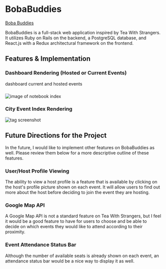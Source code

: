 # BobaBuddies

[Boba Buddies][heroku]

[heroku]: https://bobabuddies.herokuapp.com/#/

BobaBuddies is a full-stack web application inspired by Tea With Strangers. It utilizes Ruby on Rails on the backend, a PostgreSQL database, and React.js with a Redux architectural framework on the frontend.  

## Features & Implementation

### Dashboard Rendering (Hosted or Current Events)
dashboard current and hosted events
###

![image of notebook index](wireframes/home-logged-in.png)

### City Event Index Rendering


<!-- ```javascript
render: function () {
  return ({this.state.notebooks.map(function (notebook) {
    return <CondensedNotebook notebook={notebook} />
  }
  <ExpandedNotebook notebook={this.state.selectedNotebook} />)
}
``` -->


![tag screenshot](wireframes/tag-search.png)

## Future Directions for the Project

In the future, I would like to implement other features on BobaBuddies as well. Please review them below for a more descriptive outline of these features.

### User/Host Profile Viewing

The ability to view a host profile is a feature that is available by clicking on the host's profile picture shown on each event.
It will allow users to find out more about the host before deciding to join the event they are hosting.

### Google Map API

A Google Map API is not a standard feature on Tea With Strangers, but I feel it would be a good feature to have for users to choose and be able to decide on which events they would like to attend according to their proximity.

### Event Attendance Status Bar

Although the number of available seats is already shown on each event, an attendance status bar would be a nice way to display it as well.
